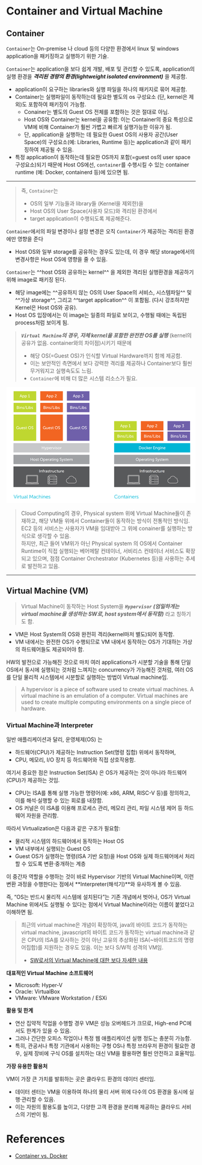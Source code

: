 # Container and Virtual Machine

## Container

`Container`는 On-premise 나 cloud 등의 다양한 환경에서 linux 및 windows application을 패키징하고 실행하기 위한 기술.

`Container`는 application을 보다 쉽게 개발, 배포 및 관리할 수 있도록, application의 실행 환경을 ***격리된 경량의 환경(lightweight isolated environment)*** 을 제공함.

  - application이 요구하는 libraries와 실행 파일을 하나의 패키지로 묶어 제공함.
  - Container는 실행파일이 동작하는데 필요한 별도의 os 구성요소 (단, kernel은 제외)도 포함하여 패키징이 가능함.
      - Conainer는 별도의 Guest OS 전체를 포함하는 것은 절대로 아님.
      - Host OS와 Container는 kernel을 공유함: 이는 Container의 중요 특성으로  VM에 비해 Container가 훨씬 가볍고 빠르게 실행가능한 이유가 됨.
      - 단, application을 실행하는 데 필요한 Guest OS의 사용자 공간(User Space)의 구성요소(예:  Libraries, Runtime 등)는 application과 같이 패키징하여 제공될 수 있음.   	
  - 특정 application이 동작하는데 필요한 OS까지 포함(=guest os의 user space 구성요소)되기 때문에 Host OS에선, `container`를 수행시킬 수 있는 container runtime (예: Docker, containerd 등)에 있으면 됨.

---

> 즉, `Container`는 
> 
> * OS의 일부 기능들과 library들 (Kernel을 제외한)을 
> * Host OS의 User Space(사용자 모드)와 격리된 환경에서 
> * target application이 수행되도록 제공해준다.

`Container`에서의 파일 변경이나 설정 변경은 오직 `Container`가 제공하는 격리된 환경에만 영향을 준다

* Host OS와 일부 storage를 공유하는 경우도 있는데, 이 경우 해당 storage에서의 변경사항은 Host OS에 영향을 줄 수 있음.

`Container`는 ^^host OS와 공유하는 kernel^^ 을 제외한 격리된 실행환경을 제공하기 위해 image로 패키징 된다. 

* 해당 image에는 ^^공유하지 않는 OS의 User Space의 서비스, 시스템파일^^ 및 ^^가상 storage^^, 그리고 ^^target application^^ 이 포함됨. (다시 강조하지만 Kernel은 Host OS와 공유).
* Host OS 입장에서는 이 image는 일종의 파일로 보이고, 수행될 때에는 독립된 process처럼 보이게 됨.

> ***`Virtual Machine`의 경우, 자체 kernel을 포함한 완전한 OS를 실행*** (kernel의 공유가 없음. container와의 차이점)시키기 때문에  
> 
> * 해당 OS(=Guest OS)가 인식할 Virtual Hardware까지 함께 제공함.
> * 이는 보안적인 측면에서 보다 강력한 격리를 제공하나 Container보다 훨씬 무거워지고 실행속도도 느림. 
> * `Container`에 비해 더 많은 시스템 리소스가 필요.

![](./img/container_vs_vm.png)

> Cloud Computing의 경우, Physical system 위에 Virtual Machine들이 존재하고, 해당 VM들 위에서 Container들이 동작하는 방식이 전통적인 방식임. 
> EC2 등의 서비스는 사용자가 VM을 임대받아 그 위에 conainer를 실행하는 방식으로 생각할 수 있음.  
> 하지만, 최근 들어 VM위가 아닌 Physical system 의  OS에서 Container Runtime이 직접 실행되는 베어메탈 컨테이너, 서비리스 컨테이너 서비스도 확장되고 있으며, 점점 Container Orchestrator (Kubernetes 등)을 사용하는 추세로 발전하고 있음.

---

## Virtual Machine (VM)

> Virtual Machine이 동작하는 Host System을 ***`Hypervisor` (엄밀하게는 virtual machine을 생성하는 SW로, host system에서 동작함)*** 라고 칭하기도 함.

* VM은 Host System의 OS와 완전히 격리(kernel마저 별도)되어 동작함. 
* VM 내에서는 완전한 OS가 수행되므로 VM 내에서 동작하는 OS가 기대하는 가상의 하드웨어들도 제공되어야 함.

HW의 발전으로 가능해진 것으로 마치 여러 applications가 시분할 기술을 통해 단일 OS에서 동시에 실행되는 것처럼 느껴지는 concurrency가 가능해진 것처럼, 여러 OS를 단일 물리적 시스템에서 시분할로 실행하는 방법이 Virtual machine임.

> A hypervisor is a piece of software used to create virtual machines. A virtual machine is an emulation of a computer. Virtual machines are used to create multiple computing environments on a single piece of hardware.

### Virtual Machine과 Interpreter

일반 애플리케이션과 달리, 운영체제(OS) 는

* 하드웨어(CPU)가 제공하는 Instruction Set(명령 집합) 위에서 동작하며,
* CPU, 메모리, I/O 장치 등 하드웨어와 직접 상호작용함.

여기서 중요한 점은 Instruction Set(ISA) 은 OS가 제공하는 것이 아니라 하드웨어(CPU)가 제공하는 것임.

* CPU는 ISA를 통해 실행 가능한 명령어(예: x86, ARM, RISC-V 등)를 정의하고, 이를 해석·실행할 수 있는 회로를 내장함.
* OS 커널은 이 ISA를 이용해 프로세스 관리, 메모리 관리, 파일 시스템 제어 등 하드웨어 자원을 관리함.

따라서 Virtualization은 다음과 같은 구조가 필요함:

* 물리적 시스템의 하드웨어에서 동작하는 Host OS
* VM 내부에서 실행되는 Guest OS
* Guest OS가 실행하는 명령(ISA 기반 요청)을 Host OS와 실제 하드웨어에서 처리할 수 있도록 변환·중개하는 계층

이 중간자 역할을 수행하는 것이 바로 Hypervisor 기반의 Virtual Machine이며, 이런 변환 과정을 수행한다는 점에서 **Interpreter(해석기)**와 유사하게 볼 수 있음.

즉, “OS는 반드시 물리적 시스템에 설치된다”는 기존 개념에서 벗어나,
OS가 Virtual Machine 위에서도 실행될 수 있다는 점에서 Virtual Machine이라는 이름이 붙었다고 이해하면 됨.

> 최근의 virtual machine은 개념이 확장하여, java의 바이트 코드가 동작하는 virtual machine, javascript의 바이트 코드가 동작하는 virtual machine과 같은 CPU의 ISA를 모사하는 것이 아닌 고유의 추상화된 ISA(~바이트코드의 명령어집합)를 지원하는 경우도 있음. 이는 보다 S/W적 성격의 VM임.  
>  
> * [SW로서의 Virtual Machine에 대한 보다 자세한 내용](https://ds31x.tistory.com/244)

**대표적인 Virtual Machine 소프트웨어**

* Microsoft: Hyper-V
* Oracle: VirtualBox
* VMware: VMware Workstation / ESXi


**활용 및 한계**

* 연산 집약적 작업을 수행할 경우 VM은 성능 오버헤드가 크므로, High-end PC에서도 한계가 있을 수 있음.
* 그러나 간단한 오피스 작업이나 특정 웹 애플리케이션 실행 정도는 충분히 가능함.
* 특히, 관공서나 특정 기관에서 사용하는 구형 OS나 특정 브라우저 환경이 필요한 경우, 실제 장비에 구식 OS를 설치하는 대신 VM을 활용하면 훨씬 안전하고 효율적임.


**가장 유용한 활용처**

VM이 가장 큰 가치를 발휘하는 곳은 클라우드 환경의 데이터 센터임.

* 데이터 센터는 VM을 이용하여 하나의 물리 서버 위에 다수의 OS 환경을 동시에 실행·관리할 수 있음.
* 이는 자원의 활용도를 높이고, 다양한 고객 환경을 분리해 제공하는 클라우드 서비스의 기반이 됨.



# References

* [Container vs. Docker](https://hazel-developer.tistory.com/m/242)